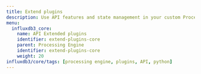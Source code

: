 ```yaml
---
title: Extend plugins
description: Use API features and state management in your custom Processing Engine plugins.
menu:
  influxdb3_core:
    name: API Extended plugins
    identifier: extend-plugins-core
    parent: Processing Engine
    identifier: extend-plugins-core
    weight: 20
influxdb3/core/tags: [processing engine, plugins, API, python]
---
```


<!-- 
SOURCE content/shared/extended-plugin-api.md
-->